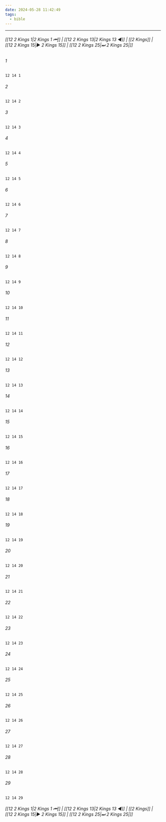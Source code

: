 ```yaml
---
date: 2024-05-28 11:42:49
tags:
  - bible
---
```

___

###### [[12 2 Kings 1|2 Kings 1 ⏮]] | [[12 2 Kings 13|2 Kings 13 ◀]] | [[2 Kings]] | [[12 2 Kings 15|▶ 2 Kings 15]] | [[12 2 Kings 25|⏭ 2 Kings 25|]]

###### 1
``` verse
12 14 1 
```
###### 2
``` verse
12 14 2 
```
###### 3
``` verse
12 14 3 
```
###### 4
``` verse
12 14 4 
```
###### 5
``` verse
12 14 5 
```
###### 6
``` verse
12 14 6 
```
###### 7
``` verse
12 14 7 
```
###### 8
``` verse
12 14 8 
```
###### 9
``` verse
12 14 9 
```
###### 10
``` verse
12 14 10 
```
###### 11
``` verse
12 14 11 
```
###### 12
``` verse
12 14 12 
```
###### 13
``` verse
12 14 13 
```
###### 14
``` verse
12 14 14 
```
###### 15
``` verse
12 14 15 
```
###### 16
``` verse
12 14 16 
```
###### 17
``` verse
12 14 17 
```
###### 18
``` verse
12 14 18 
```
###### 19
``` verse
12 14 19 
```
###### 20
``` verse
12 14 20 
```
###### 21
``` verse
12 14 21 
```
###### 22
``` verse
12 14 22 
```
###### 23
``` verse
12 14 23 
```
###### 24
``` verse
12 14 24 
```
###### 25
``` verse
12 14 25 
```
###### 26
``` verse
12 14 26 
```
###### 27
``` verse
12 14 27 
```
###### 28
``` verse
12 14 28 
```
###### 29
``` verse
12 14 29 
```

###### [[12 2 Kings 1|2 Kings 1 ⏮]] | [[12 2 Kings 13|2 Kings 13 ◀]] | [[2 Kings]] | [[12 2 Kings 15|▶ 2 Kings 15]] | [[12 2 Kings 25|⏭ 2 Kings 25|]]

